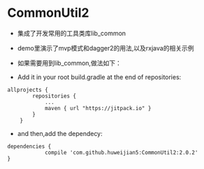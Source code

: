 # CommonUtil2

* 集成了开发常用的工具类库lib_common
* demo里演示了mvp模式和dagger2的用法,以及rxjava的相关示例

* 如果需要用到lib_common,做法如下：
* Add it in your root build.gradle at the end of repositories:
```
allprojects {
		repositories {
			...
			maven { url "https://jitpack.io" }
		}
	}
```	
* and then,add the dependecy:
```
dependencies {
	        compile 'com.github.huweijian5:CommonUtil2:2.0.2'
}
```
